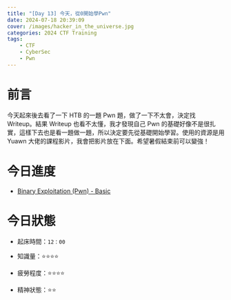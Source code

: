```yaml
---
title: "[Day 13] 今天，從0開始學Pwn"
date: 2024-07-18 20:39:09
cover: /images/hacker_in_the_universe.jpg
categories: 2024 CTF Training
tags:
    - CTF
    - CyberSec
    - Pwn
---
```


# 前言

今天起來後去看了一下 HTB 的一題 Pwn 題，做了一下不太會，決定找 Writeup。結果 Writeup 也看不太懂，我才發現自己 Pwn 的基礎好像不是很扎實，這樣下去也是看一題做一題，所以決定要先從基礎開始學習。使用的資源是用 Yuawn 大佬的課程影片，我會把影片放在下面。希望暑假結束前可以變強！

# 今日進度

-   [Binary Exploitation (Pwn) - Basic](https://www.youtube.com/watch?v=U8N6aE-Nq-Q&t=128s)

# 今日狀態

-   起床時間：`12：00`

-   知識量：⭐⭐⭐⭐

-   疲勞程度：⭐⭐⭐⭐

-   精神狀態：⭐⭐
